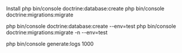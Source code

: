 
Install
php bin/console doctrine:database:create
php bin/console doctrine:migrations:migrate

php bin/console doctrine:database:create --env=test
php bin/console doctrine:migrations:migrate -n --env=test

php bin/console generate:logs 1000
